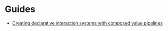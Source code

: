 # Guides

- [Creating declarative interaction systems with composed value pipelines](topics/functional-value-pipelines)